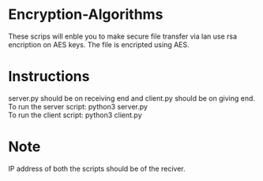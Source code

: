 # Encryption-Algorithms
These scrips will enble you to make secure file transfer via lan use rsa encription on AES keys.
The file is encripted using AES.
# Instructions
server.py should be on receiving end and client.py should be on giving end.<br />
To run the server script: python3 server.py <br />
To run the client script: python3 client.py <br />
# Note
IP address of both the scripts should be of the reciver.
